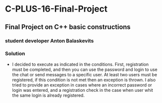 # C-PLUS-16-Final-Project
## Final Project on C++ basic constructions
### student developer Anton Balaskevits
### Solution
- I decided to execute as indicated in the conditions. First, registration must be completed, and then you can use the password and login to use the chat or send messages to a specific user. At least two users must be registered, if this condition is not met then an exception is thrown. I also tried to provide an exception in cases where an incorrect password or login was entered, and a registration check in the case when user whit the same login is already registered.
